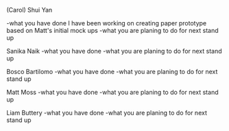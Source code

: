 (Carol) Shui Yan

-what you have done
I have been working on creating paper prototype based on Matt's initial mock ups
-what you are planing to do for next stand up

Sanika Naik
-what you have done
-what you are planing to do for next stand up

Bosco Bartilomo
-what you have done
-what you are planing to do for next stand up

Matt Moss
-what you have done
-what you are planing to do for next stand up

Liam Buttery
-what you have done
-what you are planing to do for next stand up
